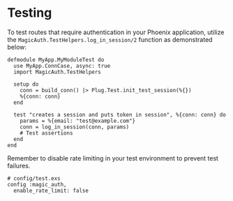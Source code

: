 # Testing 

To test routes that require authentication in your Phoenix application, utilize the `MagicAuth.TestHelpers.log_in_session/2` function as demonstrated below:

```
defmodule MyApp.MyModuleTest do
  use MyApp.ConnCase, async: true
  import MagicAuth.TestHelpers

  setup do
    conn = build_conn() |> Plug.Test.init_test_session(%{})
    %{conn: conn}
  end

  test "creates a session and puts token in session", %{conn: conn} do
    params = %{email: "test@example.com"}
    conn = log_in_session(conn, params)
    # Test assertions
  end
end
```

Remember to disable rate limiting in your test environment to prevent test failures.

```
# config/test.exs
config :magic_auth,
  enable_rate_limit: false
```